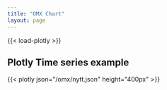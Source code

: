 ```yaml
---
title: "OMX Chart"
layout: page
---
```

{{< load-plotly >}}

## Plotly Time series example

{{< plotly json="/omx/nytt.json" height="400px" >}}